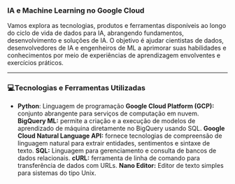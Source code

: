### IA e Machine Learning no Google Cloud

Vamos explora as tecnologias, produtos e ferramentas disponíveis ao longo do ciclo de vida de dados para IA, abrangendo fundamentos, desenvolvimento e soluções de IA. O objetivo é ajudar cientistas de dados, desenvolvedores de IA e engenheiros de ML a aprimorar suas habilidades e conhecimentos por meio de experiências de aprendizagem envolventes e exercícios práticos.

---

### **:computer:Tecnologias e Ferramentas Utilizadas**

* **Python**: Linguagem de programação
**Google Cloud Platform (GCP):** conjunto abrangente para serviços de computação em nuvem.
**BigQuery ML:** permite a criação e a execução de modelos de aprendizado de máquina diretamente no BigQuery usando SQL.
**Google Cloud Natural Language API:** fornece tecnologias de compreensão de linguagem natural para extrair entidades, sentimentos e sintaxe de texto.
**SQL:** Linguagem para gerenciamento e consulta de bancos de dados relacionais.
**cURL:** ferramenta de linha de comando para transferência de dados com URLs.
**Nano Editor:** Editor de texto simples para sistemas do tipo Unix.

